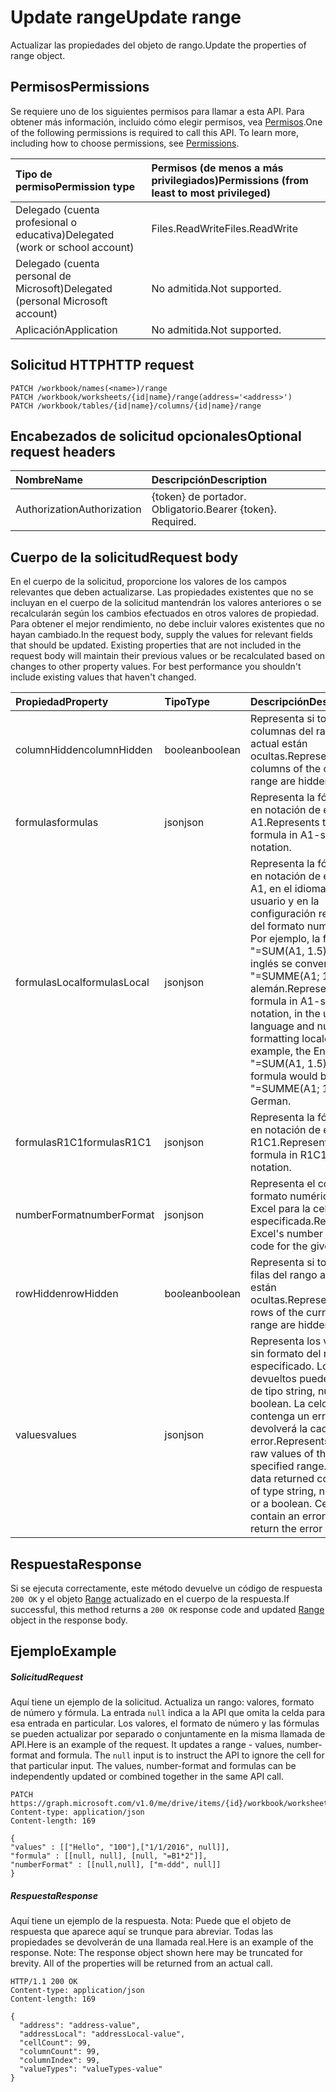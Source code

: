 # <a name="update-range"></a><span data-ttu-id="b3fdd-101">Update range</span><span class="sxs-lookup"><span data-stu-id="b3fdd-101">Update range</span></span>

<span data-ttu-id="b3fdd-102">Actualizar las propiedades del objeto de rango.</span><span class="sxs-lookup"><span data-stu-id="b3fdd-102">Update the properties of range object.</span></span>
## <a name="permissions"></a><span data-ttu-id="b3fdd-103">Permisos</span><span class="sxs-lookup"><span data-stu-id="b3fdd-103">Permissions</span></span>
<span data-ttu-id="b3fdd-p101">Se requiere uno de los siguientes permisos para llamar a esta API. Para obtener más información, incluido cómo elegir permisos, vea [Permisos](../../../concepts/permissions_reference.md).</span><span class="sxs-lookup"><span data-stu-id="b3fdd-p101">One of the following permissions is required to call this API. To learn more, including how to choose permissions, see [Permissions](../../../concepts/permissions_reference.md).</span></span>

|<span data-ttu-id="b3fdd-106">Tipo de permiso</span><span class="sxs-lookup"><span data-stu-id="b3fdd-106">Permission type</span></span>      | <span data-ttu-id="b3fdd-107">Permisos (de menos a más privilegiados)</span><span class="sxs-lookup"><span data-stu-id="b3fdd-107">Permissions (from least to most privileged)</span></span>              |
|:--------------------|:---------------------------------------------------------|
|<span data-ttu-id="b3fdd-108">Delegado (cuenta profesional o educativa)</span><span class="sxs-lookup"><span data-stu-id="b3fdd-108">Delegated (work or school account)</span></span> | <span data-ttu-id="b3fdd-109">Files.ReadWrite</span><span class="sxs-lookup"><span data-stu-id="b3fdd-109">Files.ReadWrite</span></span>    |
|<span data-ttu-id="b3fdd-110">Delegado (cuenta personal de Microsoft)</span><span class="sxs-lookup"><span data-stu-id="b3fdd-110">Delegated (personal Microsoft account)</span></span> | <span data-ttu-id="b3fdd-111">No admitida.</span><span class="sxs-lookup"><span data-stu-id="b3fdd-111">Not supported.</span></span>    |
|<span data-ttu-id="b3fdd-112">Aplicación</span><span class="sxs-lookup"><span data-stu-id="b3fdd-112">Application</span></span> | <span data-ttu-id="b3fdd-113">No admitida.</span><span class="sxs-lookup"><span data-stu-id="b3fdd-113">Not supported.</span></span> |

## <a name="http-request"></a><span data-ttu-id="b3fdd-114">Solicitud HTTP</span><span class="sxs-lookup"><span data-stu-id="b3fdd-114">HTTP request</span></span>
<!-- { "blockType": "ignored" } -->
```http
PATCH /workbook/names(<name>)/range
PATCH /workbook/worksheets/{id|name}/range(address='<address>')
PATCH /workbook/tables/{id|name}/columns/{id|name}/range
```
## <a name="optional-request-headers"></a><span data-ttu-id="b3fdd-115">Encabezados de solicitud opcionales</span><span class="sxs-lookup"><span data-stu-id="b3fdd-115">Optional request headers</span></span>
| <span data-ttu-id="b3fdd-116">Nombre</span><span class="sxs-lookup"><span data-stu-id="b3fdd-116">Name</span></span>       | <span data-ttu-id="b3fdd-117">Descripción</span><span class="sxs-lookup"><span data-stu-id="b3fdd-117">Description</span></span>|
|:-----------|:-----------|
| <span data-ttu-id="b3fdd-118">Authorization</span><span class="sxs-lookup"><span data-stu-id="b3fdd-118">Authorization</span></span>  | <span data-ttu-id="b3fdd-p102">{token} de portador. Obligatorio.</span><span class="sxs-lookup"><span data-stu-id="b3fdd-p102">Bearer {token}. Required.</span></span> |

## <a name="request-body"></a><span data-ttu-id="b3fdd-121">Cuerpo de la solicitud</span><span class="sxs-lookup"><span data-stu-id="b3fdd-121">Request body</span></span>
<span data-ttu-id="b3fdd-p103">En el cuerpo de la solicitud, proporcione los valores de los campos relevantes que deben actualizarse. Las propiedades existentes que no se incluyan en el cuerpo de la solicitud mantendrán los valores anteriores o se recalcularán según los cambios efectuados en otros valores de propiedad. Para obtener el mejor rendimiento, no debe incluir valores existentes que no hayan cambiado.</span><span class="sxs-lookup"><span data-stu-id="b3fdd-p103">In the request body, supply the values for relevant fields that should be updated. Existing properties that are not included in the request body will maintain their previous values or be recalculated based on changes to other property values. For best performance you shouldn't include existing values that haven't changed.</span></span>

| <span data-ttu-id="b3fdd-125">Propiedad</span><span class="sxs-lookup"><span data-stu-id="b3fdd-125">Property</span></span>     | <span data-ttu-id="b3fdd-126">Tipo</span><span class="sxs-lookup"><span data-stu-id="b3fdd-126">Type</span></span>   |<span data-ttu-id="b3fdd-127">Descripción</span><span class="sxs-lookup"><span data-stu-id="b3fdd-127">Description</span></span>|
|:---------------|:--------|:----------|
|<span data-ttu-id="b3fdd-128">columnHidden</span><span class="sxs-lookup"><span data-stu-id="b3fdd-128">columnHidden</span></span>|<span data-ttu-id="b3fdd-129">boolean</span><span class="sxs-lookup"><span data-stu-id="b3fdd-129">boolean</span></span>|<span data-ttu-id="b3fdd-130">Representa si todas las columnas del rango actual están ocultas.</span><span class="sxs-lookup"><span data-stu-id="b3fdd-130">Represents if all columns of the current range are hidden.</span></span>|
|<span data-ttu-id="b3fdd-131">formulas</span><span class="sxs-lookup"><span data-stu-id="b3fdd-131">formulas</span></span>|<span data-ttu-id="b3fdd-132">json</span><span class="sxs-lookup"><span data-stu-id="b3fdd-132">json</span></span>|<span data-ttu-id="b3fdd-133">Representa la fórmula en notación de estilo A1.</span><span class="sxs-lookup"><span data-stu-id="b3fdd-133">Represents the formula in A1-style notation.</span></span>|
|<span data-ttu-id="b3fdd-134">formulasLocal</span><span class="sxs-lookup"><span data-stu-id="b3fdd-134">formulasLocal</span></span>|<span data-ttu-id="b3fdd-135">json</span><span class="sxs-lookup"><span data-stu-id="b3fdd-135">json</span></span>|<span data-ttu-id="b3fdd-p104">Representa la fórmula en notación de estilo A1, en el idioma del usuario y en la configuración regional del formato numérico. Por ejemplo, la fórmula "=SUM(A1, 1.5)" en inglés se convertiría en "=SUMME(A1; 1,5)" en alemán.</span><span class="sxs-lookup"><span data-stu-id="b3fdd-p104">Represents the formula in A1-style notation, in the user's language and number-formatting locale.  For example, the English "=SUM(A1, 1.5)" formula would become "=SUMME(A1; 1,5)" in German.</span></span>|
|<span data-ttu-id="b3fdd-138">formulasR1C1</span><span class="sxs-lookup"><span data-stu-id="b3fdd-138">formulasR1C1</span></span>|<span data-ttu-id="b3fdd-139">json</span><span class="sxs-lookup"><span data-stu-id="b3fdd-139">json</span></span>|<span data-ttu-id="b3fdd-140">Representa la fórmula en notación de estilo R1C1.</span><span class="sxs-lookup"><span data-stu-id="b3fdd-140">Represents the formula in R1C1-style notation.</span></span>|
|<span data-ttu-id="b3fdd-141">numberFormat</span><span class="sxs-lookup"><span data-stu-id="b3fdd-141">numberFormat</span></span>|<span data-ttu-id="b3fdd-142">json</span><span class="sxs-lookup"><span data-stu-id="b3fdd-142">json</span></span>|<span data-ttu-id="b3fdd-143">Representa el código de formato numérico de Excel para la celda especificada.</span><span class="sxs-lookup"><span data-stu-id="b3fdd-143">Represents Excel's number format code for the given cell.</span></span>|
|<span data-ttu-id="b3fdd-144">rowHidden</span><span class="sxs-lookup"><span data-stu-id="b3fdd-144">rowHidden</span></span>|<span data-ttu-id="b3fdd-145">boolean</span><span class="sxs-lookup"><span data-stu-id="b3fdd-145">boolean</span></span>|<span data-ttu-id="b3fdd-146">Representa si todas las filas del rango actual están ocultas.</span><span class="sxs-lookup"><span data-stu-id="b3fdd-146">Represents if all rows of the current range are hidden.</span></span>|
|<span data-ttu-id="b3fdd-147">values</span><span class="sxs-lookup"><span data-stu-id="b3fdd-147">values</span></span>|<span data-ttu-id="b3fdd-148">json</span><span class="sxs-lookup"><span data-stu-id="b3fdd-148">json</span></span>|<span data-ttu-id="b3fdd-p105">Representa los valores sin formato del rango especificado. Los datos devueltos pueden ser de tipo string, number o boolean. La celda que contenga un error devolverá la cadena de error.</span><span class="sxs-lookup"><span data-stu-id="b3fdd-p105">Represents the raw values of the specified range. The data returned could be of type string, number, or a boolean. Cell that contain an error will return the error string.</span></span>|

## <a name="response"></a><span data-ttu-id="b3fdd-152">Respuesta</span><span class="sxs-lookup"><span data-stu-id="b3fdd-152">Response</span></span>

<span data-ttu-id="b3fdd-153">Si se ejecuta correctamente, este método devuelve un código de respuesta `200 OK` y el objeto [Range](../resources/range.md) actualizado en el cuerpo de la respuesta.</span><span class="sxs-lookup"><span data-stu-id="b3fdd-153">If successful, this method returns a `200 OK` response code and updated [Range](../resources/range.md) object in the response body.</span></span>
## <a name="example"></a><span data-ttu-id="b3fdd-154">Ejemplo</span><span class="sxs-lookup"><span data-stu-id="b3fdd-154">Example</span></span>
##### <a name="request"></a><span data-ttu-id="b3fdd-155">Solicitud</span><span class="sxs-lookup"><span data-stu-id="b3fdd-155">Request</span></span>
<span data-ttu-id="b3fdd-p106">Aquí tiene un ejemplo de la solicitud. Actualiza un rango: valores, formato de número y fórmula. La entrada `null` indica a la API que omita la celda para esa entrada en particular. Los valores, el formato de número y las fórmulas se pueden actualizar por separado o conjuntamente en la misma llamada de API.</span><span class="sxs-lookup"><span data-stu-id="b3fdd-p106">Here is an example of the request. It updates a range - values, number-format and formula. The `null` input is to instruct the API to ignore the cell for that particular input. The values, number-format and formulas can be independently updated or combined together in the same API call.</span></span> 

<!-- {
  "blockType": "request",
  "name": "update_range"
}-->
```http
PATCH https://graph.microsoft.com/v1.0/me/drive/items/{id}/workbook/worksheets('sheet1')/range(address='A1:B2')
Content-type: application/json
Content-length: 169

{
"values" : [["Hello", "100"],["1/1/2016", null]],
"formula" : [[null, null], [null, "=B1*2"]],
"numberFormat" : [[null,null], ["m-ddd", null]]
}
```
##### <a name="response"></a><span data-ttu-id="b3fdd-160">Respuesta</span><span class="sxs-lookup"><span data-stu-id="b3fdd-160">Response</span></span>
<span data-ttu-id="b3fdd-p107">Aquí tiene un ejemplo de la respuesta. Nota: Puede que el objeto de respuesta que aparece aquí se trunque para abreviar. Todas las propiedades se devolverán de una llamada real.</span><span class="sxs-lookup"><span data-stu-id="b3fdd-p107">Here is an example of the response. Note: The response object shown here may be truncated for brevity. All of the properties will be returned from an actual call.</span></span>
<!-- {
  "blockType": "response",
  "truncated": true,
  "@odata.type": "microsoft.graph.range"
} -->
```http
HTTP/1.1 200 OK
Content-type: application/json
Content-length: 169

{
  "address": "address-value",
  "addressLocal": "addressLocal-value",
  "cellCount": 99,
  "columnCount": 99,
  "columnIndex": 99,
  "valueTypes": "valueTypes-value"
}
```

<!-- uuid: 8fcb5dbc-d5aa-4681-8e31-b001d5168d79
2015-10-25 14:57:30 UTC -->
<!-- {
  "type": "#page.annotation",
  "description": "Update range",
  "keywords": "",
  "section": "documentation",
  "tocPath": ""
}-->
